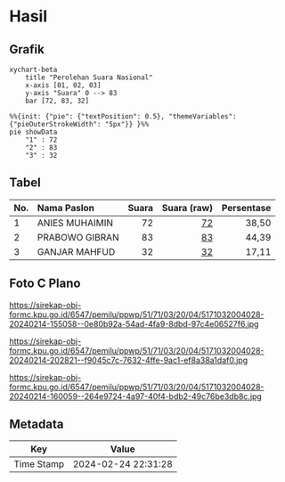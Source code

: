 # Hasil

## Grafik

```mermaid
xychart-beta
    title "Perolehan Suara Nasional"
    x-axis [01, 02, 03]
    y-axis "Suara" 0 --> 83
    bar [72, 83, 32]
```

```mermaid
%%{init: {"pie": {"textPosition": 0.5}, "themeVariables": {"pieOuterStrokeWidth": "5px"}} }%%
pie showData
    "1" : 72
    "2" : 83
    "3" : 32
```

## Tabel

| No. | Nama Paslon    | Suara | Suara (raw) | Persentase |
|:--- |:-------------- | -----:| -----------:| ----------:|
| 1   | ANIES MUHAIMIN | 72    | [72][p-1]   | 38,50      |
| 2   | PRABOWO GIBRAN | 83    | [83][p-2]   | 44,39      |
| 3   | GANJAR MAHFUD  | 32    | [32][p-3]   | 17,11      |


[p-1]: https://github.com/gigit-pemilu/pemilu-2024/blob/main/pilpres/hitung-suara/sub/51-bali/sub/71-kota-denpasar/sub/03-denpasar-barat/sub/2004-dauh-puri-kelod/sub/028-tps/sub/paslon-1.txt
[p-2]: https://github.com/gigit-pemilu/pemilu-2024/blob/main/pilpres/hitung-suara/sub/51-bali/sub/71-kota-denpasar/sub/03-denpasar-barat/sub/2004-dauh-puri-kelod/sub/028-tps/sub/paslon-2.txt
[p-3]: https://github.com/gigit-pemilu/pemilu-2024/blob/main/pilpres/hitung-suara/sub/51-bali/sub/71-kota-denpasar/sub/03-denpasar-barat/sub/2004-dauh-puri-kelod/sub/028-tps/sub/paslon-3.txt

## Foto C Plano

https://sirekap-obj-formc.kpu.go.id/6547/pemilu/ppwp/51/71/03/20/04/5171032004028-20240214-155058--0e80b92a-54ad-4fa9-8dbd-97c4e06527f6.jpg

https://sirekap-obj-formc.kpu.go.id/6547/pemilu/ppwp/51/71/03/20/04/5171032004028-20240214-202821--f9045c7c-7632-4ffe-9ac1-ef8a38a1daf0.jpg

https://sirekap-obj-formc.kpu.go.id/6547/pemilu/ppwp/51/71/03/20/04/5171032004028-20240214-160059--264e9724-4a97-40f4-bdb2-49c76be3db8c.jpg


## Metadata

| Key        | Value               |
| ---------- | ------------------- |
| Time Stamp | 2024-02-24 22:31:28 |



